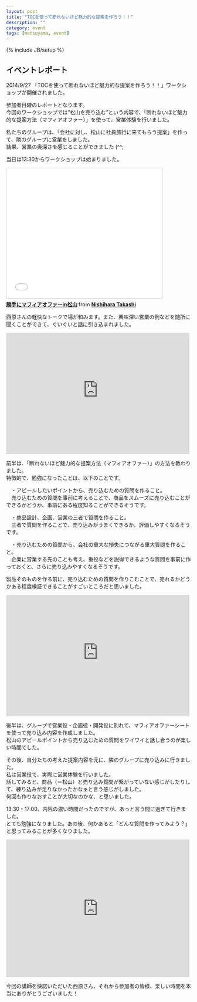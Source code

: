 ```yaml
---
layout: post
title: "TOCを使って断れないほど魅力的な提案を作ろう！！"
description: ""
category: event
tags: [matsuyama, event]
---
```

{% include JB/setup %}

## イベントレポート
2014/9/27 「TOCを使って断れないほど魅力的な提案を作ろう！！」ワークショップが開催されました。

参加者目線のレポートとなります。     
今回のワークショップでは”松山を売り込む”という内容で、「断れないほど魅力的な提案方法（マフィアオファー）」を使って、営業体験を行いました。     
   
私たちのグループは、「会社に対し、松山に社員旅行に来てもらう提案」を作って、隣のグループに営業をしました。     
結果、営業の奥深さを感じることができました (^^;     
   
当日は13:30からワークショップは始まりました。    

<iframe src="//www.slideshare.net/slideshow/embed_code/39631408" width="425" height="355" frameborder="0" marginwidth="0" marginheight="0" scrolling="no" style="border:1px solid #CCC; border-width:1px; margin-bottom:5px; max-width: 100%;" allowfullscreen> </iframe> <div style="margin-bottom:5px"> <strong> <a href="//www.slideshare.net/nishiharatakashi1/ss-39631408" title="勝手にマフィアオファーin松山" target="_blank">勝手にマフィアオファーin松山</a> </strong> from <strong><a href="//www.slideshare.net/nishiharatakashi1" target="_blank">Nishihara Takashi</a></strong> </div>
      
西原さんの軽快なトークで場が和みます。また、興味深い営業の例などを随所に聞くことができて、ぐいぐいと話に引き込まれました。      

<iframe src="https://nagotta.files.wordpress.com/2014/10/img_0608.jpg" width="500" height="331" frameborder="0" allowfullscreen webkitallowfullscreen mozallowfullscreen oallowfullscreen msallowfullscreen></iframe>

前半は、「断れないほど魅力的な提案方法（マフィアオファー）」の方法を教わりました。  
特徴的で、勉強になったことは、以下のことです。  
  
　・アピールしたいポイントから、売り込むための質問を作ること。  
	　売り込むための質問を事前に考えることで、商品をスムーズに売り込むことができるかどうか、事前にある程度知ることができるそうです。  

　・商品設計、企画、営業の三者で質問を作ること。  
	　三者で質問を作ることで、売り込みがうまくできるか、評価しやすくなるそうです。  

　・売り込むための質問から、会社の重大な損失につながる重大質問を作ること。  
	　企業に営業する先のことも考え、重役などを説得できるような質問を事前に作っておくと、さらに売り込みやすくなるそうです。  
  
  
製品そのものを作る前に、売り込むための質問を作りこむことで、売れるかどうかある程度検証できることがすごいところだと思いました。  
  
<iframe src="https://nagotta.files.wordpress.com/2014/10/img_0607.jpg" width="500" height="331" frameborder="0" allowfullscreen webkitallowfullscreen mozallowfullscreen oallowfullscreen msallowfullscreen></iframe>
  
後半は、グループで営業役・企画役・開発役に別れて、マフィアオファーシートを使って売り込み内容を作成しました。  
松山のアピールポイントから売り込むための質問をワイワイと話し合うのが楽しい時間でした。  
  
その後、自分たちの考えた提案内容を元に、隣のグループに売り込みに行きました。  
私は営業役で、実際に営業体験を行いました。  
話してみると、商品（＝松山）と売り込み質問が繋がっていない感じがしたりして、練り込みが足りなかったかなぁと言う感じがしました。  
何回も作りなおすことが大切なのかな、と思いました。  

13:30 - 17:00、内容の濃い時間だったのですが、あっと言う間に過ぎて行きました。  
とても勉強になりました。あの後、何かあると「どんな質問を作ってみよう？」と思ってみることが多くなりました。  
  
<iframe src="https://www.flickr.com/photos/kakeda/15404462316/in/set-72157647905507079/player/" width="500" height="375" frameborder="0" allowfullscreen webkitallowfullscreen mozallowfullscreen oallowfullscreen msallowfullscreen></iframe>
  
今回の講師を快諾いただいた西原さん、それから参加者の皆様、楽しい時間を本当にありがとうございました！  